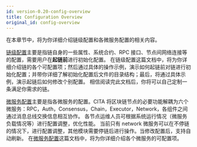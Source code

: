 ```yaml
---
id: version-0.20-config-overview
title: Configuration Overview
original_id: config-overview
---
```


在本章节中，将为你详细介绍链级配置和各微服务配置的相关内容。

[链级配置](./configuration/chain_config)主要是指链自身的一些属性、系统合约、RPC 接口、节点间网络连接等的配置，需要用户在**起链前**进行初始化配置。
在链级配置这篇文档中，将为你详细介绍链的各个可配置项；然后通过具体的操作示例，演示如何起链前对链进行初始化配置；并带你详细了解初始化配置后文件的目录结构；最后，将通过具体示例，演示起链后如何修改个别配置。
相信阅读完此文档后，你将可以自己定制一条满足你需求的链。

[微服务配置](./configuration/service-config)主要是指各微服务的配置。CITA 将区块链节点的必要功能解耦为六个微服务：RPC，Auth，Consensus，Chain，Executor，Network，各组件之间通过消息总线交换信息相互协作。
各节点运维人员可根据系统运行情况（微服务负载情况等）进行配置调整，优化性能。
当前只有 network 微服务可以在不停链的情况下，进行配置调整，其他模块需要停链后进行操作。当修改配置后，支持自动刷新。
在[微服务配置](./configuration/service-config)这篇文档中，将为你详细介绍各个微服务的可配置项。
